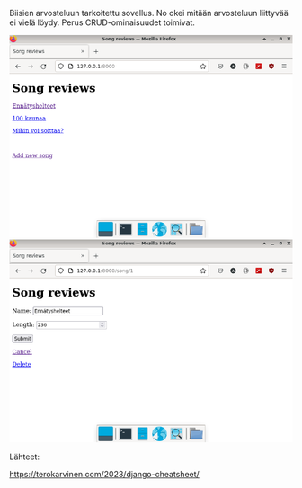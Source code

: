 Biisien arvosteluun tarkoitettu sovellus. No okei mitään arvosteluun liittyvää ei vielä löydy. Perus CRUD-ominaisuudet toimivat.


![alt_text](kappaleita.png)
![alt_text](kappale.png)


Lähteet:

https://terokarvinen.com/2023/django-cheatsheet/
